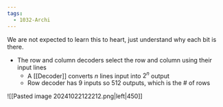 ```yaml
---
tags:
  - 1032-Archi
---
```

We are not expected to learn this to heart, just understand why each bit is there.
- The row and column decoders select the row and column using their input lines
	- A [[Decoder]] converts $n$ lines input into $2^n$ output
	- Row decoder has 9 inputs so 512 outputs, which is the # of rows

![[Pasted image 20241022122212.png|left|450]]